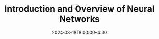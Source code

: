 ---
type: lecture
date: 2024-03-18T8:00:00+4:30
title: Introduction and Overview of Neural Networks 
tldr: "An overview of basic concepts, advanced topics and applications of deep learning."
thumbnail: /static_files/thumbnail/nn-img.png
hide_from_announcments: true
links: 
    - url: /content/slides/deep-learning-lecture-2.pdf
      name: slides 
    - url: /content/notes/06_pytorch_tutorial/basic_nn_example
      name: code
---